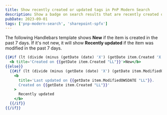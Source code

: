 ```yaml
---
title: Show recently created or updated tags in PnP Modern Search
description: Show a badge on search results that are recently created or recently updated in PnP Modern Search.
pubDate: 2023-09-01
tags: ['pnp-modern-search', 'sharepoint-spfx']
---
```


The following Handlebars template shows **New** if the item is created in the past 7 days. If it's not new, it will show **Recently updated** if the item was modified in the past 7 days.

```handlebars
{{#if (lt (divide (minus (getDate (date) 'X') (getDate item.Created 'X')) 86400) 7)}}
  <b title='Created on {{getDate item.Created "LL"}}'>New</b>
{{else}}
  {{#if (lt (divide (minus (getDate (date) 'X') (getDate item.ModifiedOWSDATE 'X')) 86400) 7)}}
    <b
      title='Last updated on {{getDate item.ModifiedOWSDATE "LL"}}.
      Created on {{getDate item.Created "LL"}}'
    >
      Recently updated
    </b>
  {{/if}}
{{/if}}
```
